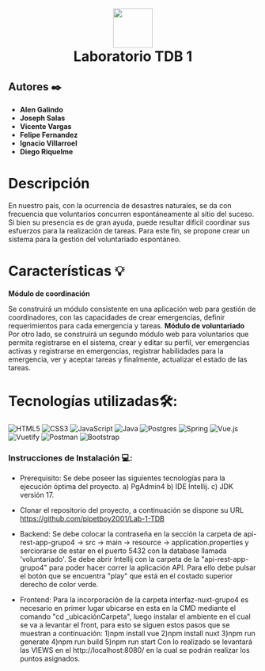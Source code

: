 <div align="center">
      <h1> <img src="https://th.bing.com/th/id/R.70c11b59c144e8d8af1a292274043105?rik=qsIhI%2f3hvZdFJQ&pid=ImgRaw&r=0" width="80px"><br/>Laboratorio TDB 1</h1>
     </div>
     
## Autores  ✒️

-   **Alen Galindo**  
-   **Joseph Salas**
-   **Vicente Vargas**
-   **Felipe Fernandez**
-   **Ignacio Villarroel**
-   **Diego Riquelme**     
# Descripción
En nuestro país, con la ocurrencia de desastres naturales, se da con frecuencia que voluntarios
concurren espontáneamente al sitio del suceso. Si bien su presencia es de gran ayuda, puede
resultar difícil coordinar sus esfuerzos para la realización de tareas.
Para este fin, se propone crear un sistema para la gestión del voluntariado espontáneo.

# Características 💡

**Módulo de coordinación**

Se construirá un módulo consistente en una aplicación web para gestión de coordinadores,
con las capacidades de crear emergencias, definir requerimientos para cada emergencia y
tareas.
**Módulo de voluntariado**
Por otro lado, se construirá un segundo módulo web para voluntarios que permita
registrarse en el sistema, crear y editar su perfil, ver emergencias activas y registrarse en
emergencias, registrar habilidades para la emergencia, ver y aceptar tareas y finalmente,
actualizar el estado de las tareas.


# Tecnologías utilizadas🛠:
 ![HTML5](https://img.shields.io/badge/html5-%23E34F26.svg?style=for-the-badge&logo=html5&logoColor=white) ![CSS3](https://img.shields.io/badge/css3-%231572B6.svg?style=for-the-badge&logo=css3&logoColor=white) ![JavaScript](https://img.shields.io/badge/javascript-%23323330.svg?style=for-the-badge&logo=javascript&logoColor=%23F7DF1E) ![Java](https://img.shields.io/badge/java-%23ED8B00.svg?style=for-the-badge&logo=java&logoColor=white) ![Postgres](https://img.shields.io/badge/postgres-%23316192.svg?style=for-the-badge&logo=postgresql&logoColor=white) ![Spring](https://img.shields.io/badge/spring-%236DB33F.svg?style=for-the-badge&logo=spring&logoColor=white) ![Vue.js](https://img.shields.io/badge/vuejs-%2335495e.svg?style=for-the-badge&logo=vuedotjs&logoColor=%234FC08D) ![Vuetify](https://img.shields.io/badge/Vuetify-1867C0?style=for-the-badge&logo=vuetify&logoColor=AEDDFF) ![Postman](https://img.shields.io/badge/Postman-FF6C37?style=for-the-badge&logo=postman&logoColor=white) ![Bootstrap](https://img.shields.io/badge/bootstrap-%23563D7C.svg?style=for-the-badge&logo=bootstrap&logoColor=white)
   

### Instrucciones de Instalación 💻:
 - Prerequisito:
      Se debe poseer las siguientes tecnologías para la ejecución óptima del proyecto.
      a) PgAdmin4
      b) IDE Intellij.
      c) JDK versión 17.

- Clonar el repositorio del proyecto, a continuación se dispone su URL
            https://github.com/pipetboy2001/Lab-1-TDB

- Backend:
      Se debe colocar la contraseña en la sección la carpeta de api-rest-app-grupo4 -> src -> main -> resource -> application.properties y serciorarse de estar en el puerto 
      5432 con la database llamada 'voluntariado'.
      Se debe abrir Intellij con la carpeta de la "api-rest-app-grupo4" para poder hacer correr la aplicación API. Para ello debe pulsar el botón que se encuentra "play" que
      está en el costado superior derecho de color verde.

- Frontend:
      Para la incorporación de la carpeta interfaz-nuxt-grupo4 es necesario en primer lugar ubicarse en esta en la CMD mediante el comando "cd _ubicaciónCarpeta", luego
      instalar el ambiente en el cual se va a levantar el front, para esto se siguen estos pasos que se muestran a continuación:
            1)npm install vue
            2)npm install nuxt
            3)npm run generate
            4)npm run build
            5)npm run start
      Con lo realizado se levantará las VIEWS en el http://localhost:8080/ en la cual se podrán realizar los puntos asignados.

